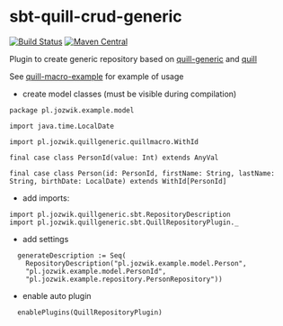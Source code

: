 # sbt-quill-crud-generic

[![Build Status](https://travis-ci.org/ajozwik/sbt-quill-crud-generic.svg?branch=master)](https://travis-ci.org/ajozwik/sbt-quill-crud-generic)
[![Maven Central](https://maven-badges.herokuapp.com/maven-central/com.github.ajozwik/sbt-quill-crud-generic_2.12/badge.svg)](https://maven-badges.herokuapp.com/maven-central/com.github.ajozwik/sbt-quill-crud-generic_2.12)

Plugin to create generic repository based on [quill-generic](https://github.com/ajozwik/quill-generic) and [quill](https://github.com/getquill/quill)

See [quill-macro-example](https://github.com/ajozwik/quill-macro-example) for example of usage

- create model classes (must be visible during compilation)

```
package pl.jozwik.example.model

import java.time.LocalDate

import pl.jozwik.quillgeneric.quillmacro.WithId

final case class PersonId(value: Int) extends AnyVal

final case class Person(id: PersonId, firstName: String, lastName: String, birthDate: LocalDate) extends WithId[PersonId]
```

- add imports:
```
import pl.jozwik.quillgeneric.sbt.RepositoryDescription
import pl.jozwik.quillgeneric.sbt.QuillRepositoryPlugin._
```
- add settings
```
  generateDescription := Seq(
    RepositoryDescription("pl.jozwik.example.model.Person",
    "pl.jozwik.example.model.PersonId",
    "pl.jozwik.example.repository.PersonRepository"))
```

- enable auto plugin

```
  enablePlugins(QuillRepositoryPlugin)
```